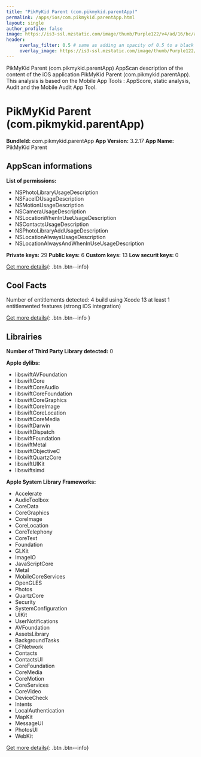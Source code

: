 ```yaml
---
title: "PikMyKid Parent (com.pikmykid.parentApp)"
permalink: /apps/ios/com.pikmykid.parentApp.html
layout: single
author_profile: false
image: https://is3-ssl.mzstatic.com/image/thumb/Purple122/v4/ad/16/bc/ad16bc49-ab02-fb9f-2ab9-ac06dd2c3ca0/AppIcon-0-0-1x_U007emarketing-0-0-0-6-0-0-sRGB-0-0-0-GLES2_U002c0-512MB-85-220-0-0.png/512x512bb.jpg
header: 
     overlay_filter: 0.5 # same as adding an opacity of 0.5 to a black background
     overlay_image: https://is3-ssl.mzstatic.com/image/thumb/Purple122/v4/ad/16/bc/ad16bc49-ab02-fb9f-2ab9-ac06dd2c3ca0/AppIcon-0-0-1x_U007emarketing-0-0-0-6-0-0-sRGB-0-0-0-GLES2_U002c0-512MB-85-220-0-0.png/512x512bb.jpg
---
```

PikMyKid Parent (com.pikmykid.parentApp) AppScan description of the content of the iOS application PikMyKid Parent (com.pikmykid.parentApp). This analysis is based on the Mobile App Tools : AppScore, static analysis, Audit and the Mobile Audit App Tool.

# PikMyKid Parent (com.pikmykid.parentApp)

**BundleId:** com.pikmykid.parentApp
**App Version:** 3.2.17
**App Name:** PikMyKid Parent


## AppScan informations 

**List of permissions:** 
- NSPhotoLibraryUsageDescription
- NSFaceIDUsageDescription
- NSMotionUsageDescription
- NSCameraUsageDescription
- NSLocationWhenInUseUsageDescription
- NSContactsUsageDescription
- NSPhotoLibraryAddUsageDescription
- NSLocationAlwaysUsageDescription
- NSLocationAlwaysAndWhenInUseUsageDescription
  
  
**Private keys:** 29
**Public keys:** 6
**Custom keys:** 13
**Low securit keys:** 0
  
[Get more details](/pricing.html){: .btn .btn--info}

## Cool Facts

Number of entitlements detected: 4
build using Xcode 13
at least 1 entitlemented features (strong iOS integration)
  
[Get more details](/pricing.html){: .btn .btn--info }

## Librairies 
**Number of Third Party Library detected:** 0


**Apple dylibs:**
- libswiftAVFoundation
- libswiftCore
- libswiftCoreAudio
- libswiftCoreFoundation
- libswiftCoreGraphics
- libswiftCoreImage
- libswiftCoreLocation
- libswiftCoreMedia
- libswiftDarwin
- libswiftDispatch
- libswiftFoundation
- libswiftMetal
- libswiftObjectiveC
- libswiftQuartzCore
- libswiftUIKit
- libswiftsimd


**Apple System Library Frameworks:**
- Accelerate
- AudioToolbox
- CoreData
- CoreGraphics
- CoreImage
- CoreLocation
- CoreTelephony
- CoreText
- Foundation
- GLKit
- ImageIO
- JavaScriptCore
- Metal
- MobileCoreServices
- OpenGLES
- Photos
- QuartzCore
- Security
- SystemConfiguration
- UIKit
- UserNotifications
- AVFoundation
- AssetsLibrary
- BackgroundTasks
- CFNetwork
- Contacts
- ContactsUI
- CoreFoundation
- CoreMedia
- CoreMotion
- CoreServices
- CoreVideo
- DeviceCheck
- Intents
- LocalAuthentication
- MapKit
- MessageUI
- PhotosUI
- WebKit


  
[Get more details](/pricing.html){: .btn .btn--info}

